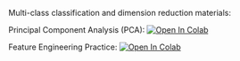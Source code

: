 Multi-class classification and dimension reduction materials:

Principal Component Analysis (PCA): [![Open In Colab](https://colab.research.google.com/assets/colab-badge.svg)](https://colab.research.google.com/github/girafe-ai/madmo-basic/blob/madmo-basic-21-11/06_multiclass_and_pca/day06_pictures_pca.ipynb)

Feature Engineering Practice: [![Open In Colab](https://colab.research.google.com/assets/colab-badge.svg)](https://colab.research.google.com/github/girafe-ai/madmo-basic/blob/madmo-basic-21-11/06_multiclass_and_pca/day06_feature_engineering_extra.ipynb)